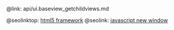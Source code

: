 @link: api/ui.baseview_getchildviews.md

@seolinktop: [html5 framework](https://webix.com)
@seolink: [javascript new window](https://webix.com/widget/window/)